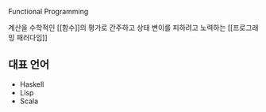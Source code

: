 Functional Programming

계산을 수학적인 [[함수]]의 평가로 간주하고 상태 변이를 피하려고 노력하는 [[프로그래밍 패러다임]]

## 대표 언어
- Haskell
- Lisp
- Scala